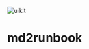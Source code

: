 ![uikit](https://user-images.githubusercontent.com/53619699/117480426-8d945680-af9c-11eb-802b-63ca593a8c07.jpg)
# md2runbook
